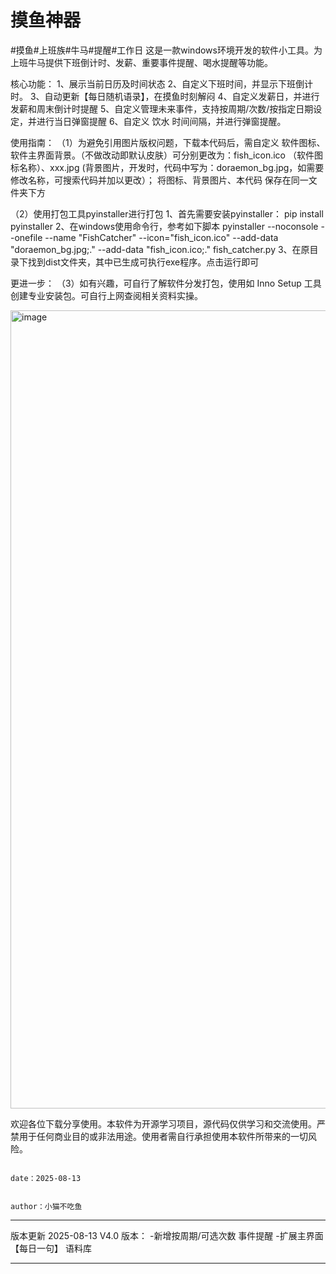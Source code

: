 # 摸鱼神器
#摸鱼#上班族#牛马#提醒#工作日
这是一款windows环境开发的软件小工具。为上班牛马提供下班倒计时、发薪、重要事件提醒、喝水提醒等功能。

核心功能：
1、展示当前日历及时间状态
2、自定义下班时间，并显示下班倒计时。
3、自动更新【每日随机语录】，在摸鱼时刻解闷
4、自定义发薪日，并进行发薪和周末倒计时提醒
5、自定义管理未来事件，支持按周期/次数/按指定日期设定，并进行当日弹窗提醒
6、自定义 饮水 时间间隔，并进行弹窗提醒。




使用指南：
（1）为避免引用图片版权问题，下载本代码后，需自定义 软件图标、软件主界面背景。（不做改动即默认皮肤）可分别更改为：fish_icon.ico （软件图标名称）、xxx.jpg (背景图片，开发时，代码中写为：doraemon_bg.jpg，如需要修改名称，可搜索代码并加以更改）；
将图标、背景图片、本代码 保存在同一文件夹下方

（2）使用打包工具pyinstaller进行打包
      1、首先需要安装pyinstaller： pip install pyinstaller
      2、在windows使用命令行，参考如下脚本 
pyinstaller --noconsole --onefile --name "FishCatcher" --icon="fish_icon.ico" --add-data "doraemon_bg.jpg;." --add-data "fish_icon.ico;." fish_catcher.py
      3、在原目录下找到dist文件夹，其中已生成可执行exe程序。点击运行即可

更进一步：
（3）如有兴趣，可自行了解软件分发打包，使用如 Inno Setup 工具 创建专业安装包。可自行上网查阅相关资料实操。



<img width="2387" height="1277" alt="image" src="https://github.com/user-attachments/assets/9859fa33-5061-46a5-9e25-eed878aa618a" />







欢迎各位下载分享使用。本软件为开源学习项目，源代码仅供学习和交流使用。严禁用于任何商业目的或非法用途。使用者需自行承担使用本软件所带来的一切风险。



                                                                                                                  date：2025-08-13
                                                                                                                  
                                                                                                                  author：小猫不吃鱼




***************************************************************************************************************************************
版本更新
2025-08-13 V4.0 版本：
-新增按周期/可选次数 事件提醒
-扩展主界面 【每日一句】 语料库
***************************************************************************************************************************************



